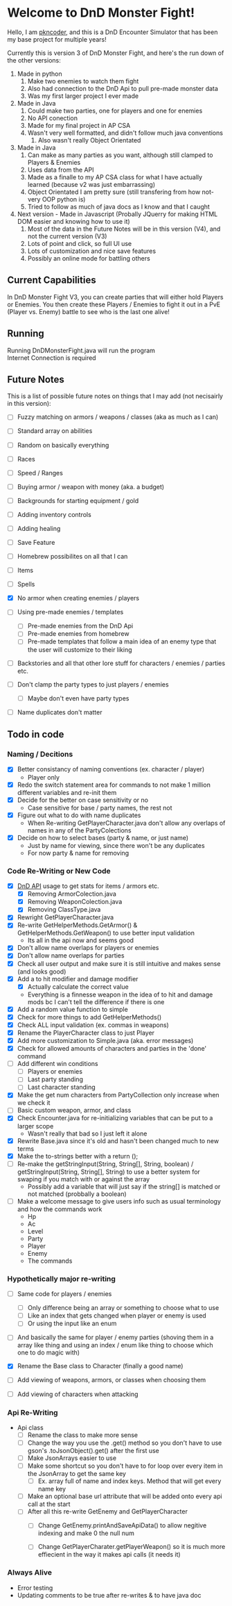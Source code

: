 # Welcome to DnD Monster Fight!

Hello, I am <a href="https://github.com/pkncoder/">pkncoder</a>, and this is a DnD Encounter Simulator that has been my base project for multiple years!

Currently this is version 3 of DnD Monster Fight, and here's the run down of the other versions:
1. Made in python
   1. Make two enemies to watch them fight
   2. Also had connection to the DnD Api to pull pre-made monster data
   3. Was my first larger project I ever made
2. Made in Java
   1. Could make two parties, one for players and one for enemies
   2. No API conection
   3. Made for my final project in AP CSA
   4. Wasn't very well formatted, and didn't follow much java conventions
      1. Also wasn't really Object Orientated
3. Made in Java
   1. Can make as many parties as you want, although still clamped to Players & Enemies
   2. Uses data from the API
   3. Made as a finalle to my AP CSA class for what I have actually learned (because v2 was just embarrassing)
   4. Object Orientated I am pretty sure (still transfering from how not-very OOP python is)
   5. Tried to follow as much of java docs as I know and that I caught
4. Next version - Made in Javascript (Probally JQuerry for making HTML DOM easier and knowing how to use it)
   1. Most of the data in the Future Notes will be in this version (V4), and not the current version (V3)
   2. Lots of point and click, so full UI use
   3. Lots of customization and nice save features
   4. Possibly an online mode for battling others


## Current Capabilities

In DnD Monster Fight V3, you can create parties that will either hold Players or Enemies. You then create these Players / Enemies to fight it out in a PvE (Player vs. Enemy) battle to see who is the last one alive!


## Running

Running DnDMonsterFight.java will run the program<br>
Internet Connection is required


## Future Notes

This is a list of possible future notes on things that I may add (not necisairly in this version):
- [ ] Fuzzy matching on armors / weapons / classes (aka as much as I can)
- [ ] Standard array on abilities
- [ ] Random on basically everything
- [ ] Races
- [ ] Speed / Ranges
- [ ] Buying armor / weapon with money (aka. a budget)
- [ ] Backgrounds for starting equipment / gold
- [ ] Adding inventory controls
- [ ] Adding healing
- [ ] Save Feature
- [ ] Homebrew possibilites on all that I can
- [ ] Items
- [ ] Spells
- [x] No armor when creating enemies / players
- [ ] Using pre-made enemies / templates
  - [ ] Pre-made enemies from the DnD Api
  - [ ] Pre-made enemies from homebrew
  - [ ] Pre-made templates that follow a main idea of an enemy type that the user will customize to their liking
- [ ] Backstories and all that other lore stuff for characters / enemies / parties etc.
- [ ] Don't clamp the party types to just players / enemies
  - [ ] Maybe don't even have party types
- [ ] Name duplicates don't matter


## Todo in code

### Naming / Decitions

- [x] Better consistancy of naming conventions (ex. character / player)
  - Player only
- [x] Redo the switch statement area for commands to not make 1 million different variables and re-init them
- [x] Decide for the better on case sensitivity or no 
  - Case sensitive for base / party names, the rest not
- [x] Figure out what to do with name duplicates
   - When Re-writing GetPlayerCharacter.java don't allow any overlaps of names in any of the PartyColections
- [x] Decide on how to select bases (party & name, or just name)
  - Just by name for viewing, since there won't be any duplicates
  - For now party & name for removing


### Code Re-Writing or New Code

- [x] <a href="http://www.dnd5eapi.co/">DnD API</a> usage to get stats for items / armors etc.
    - [x] Removing ArmorColection.java
    - [x] Removing WeaponColection.java
    - [x] Removing ClassType.java
- [x] Rewright GetPlayerCharacter.java
- [x] Re-write GetHelperMethods.GetArmor() & GetHelperMethods.GetWeapon() to use better input validation
  - Its all in the api now and seems good
- [x] Don't allow name overlaps for players or enemies
- [x] Don't allow name overlaps for parties
- [x] Check all user output and make sure it is still intuitive and makes sense (and looks good)
- [x] Add a to hit modifier and damage modifier
  - [x] Actually calculate the correct value
  - Everything is a finnesse weapon in the idea of to hit and damage mods bc I can't tell the difference if there is one
- [x] Add a random value function to simple
- [x] Check for more things to add GetHelperMethods()
- [x] Check ALL input validation (ex. commas in weapons)
- [x] Rename the PlayerCharacter class to just Player
- [x] Add more customization to Simple.java (aka. error messages)
- [x] Check for allowed amounts of characters and parties in the 'done' command
- [ ] Add different win conditions
  - [ ] Players or enemies
  - [ ] Last party standing
  - [ ] Last character standing
- [x] Make the get num characters from PartyCollection only increase when we check it
- [ ] Basic custom weapon, armor, and class
- [x] Check Encounter.java for re-initializing variables that can be put to a larger scope
  - Wasn't really that bad so I just left it alone
- [x] Rewrite Base.java since it's old and hasn't been changed much to new terms
- [x] Make the to-strings better with a return ();
- [ ] Re-make the getStringInput(String, String[], String, boolean) / getStringInput(String, String[], String) to use a better system for swaping if you match with or against the array
  - Possibly add a variable that will just say if the string[] is matched or not matched (probbally a boolean)
- [ ] Make a welcome message to give users info such as usual terminology and how the commands work
  - Hp
  - Ac
  - Level
  - Party
  - Player
  - Enemy
  - The commands

### Hypothetically major re-writing
- [ ] Same code for players / enemies
    - [ ] Only difference being an array or something to choose what to use
    - [ ] Like an index that gets changed when player or enemy is used
    - [ ] Or using the input like an enum
- [ ] And basically the same for player / enemy parties (shoving them in a array like thing and using an index / enum like thing to choose which one to do magic with)
- [x] Rename the Base class to Character (finally a good name)
- [ ] Add viewing of weapons, armors, or classes when choosing them
- [ ] Add viewing of characters when attacking


### Api Re-Writing
- Api class
  - [ ] Rename the class to make more sense
  - [ ] Change the way you use the .get() method so you don't have to use gson's .toJsonObject().get() after the first use
  - [ ] Make JsonArrays easier to use
  - [ ] Make some shortcut so you don't have to for loop over every item in the JsonArray to get the same key 
    - [ ] Ex. array full of name and index keys. Method that will get every name key
  - [ ] Make an optional base url attribute that will be added onto every api call at the start
  - [ ] After all this re-write GetEnemy and GetPlayerCharacter
    - [ ] Change GetEnemy.printAndSaveApiData() to allow negitive indexing and make 0 the null num
    - [ ] Change GetPlayerCharater.getPlayerWeapon() so it is much more effiecient in the way it makes api calls (it needs it)


### Always Alive

- Error testing
- Updating comments to be true after re-writes & to have java doc